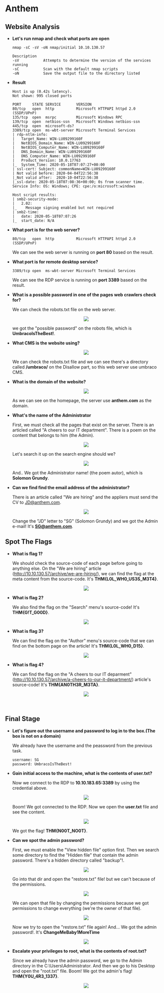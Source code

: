 # Anthem

## Website Analysis

+ **Let's run nmap and check what ports are open**
  ```
  nmap -sC -sV -oN nmap/initial 10.10.130.57

  Description
  -sV			Attempts to determine the version of the services running
  -sC			Scan with the default nmap scripts
  -oN			Save the output file to the directory listed
  ```
+ **Result**
  ```
  Host is up (0.42s latency).
  Not shown: 995 closed ports

  PORT     STATE SERVICE       VERSION
  80/tcp   open  http          Microsoft HTTPAPI httpd 2.0 (SSDP/UPnP)
  135/tcp  open  msrpc         Microsoft Windows RPC
  139/tcp  open  netbios-ssn   Microsoft Windows netbios-ssn
  445/tcp  open  microsoft-ds?
  3389/tcp open  ms-wbt-server Microsoft Terminal Services
  | rdp-ntlm-info: 
  |   Target_Name: WIN-LU09299160F
  |   NetBIOS_Domain_Name: WIN-LU09299160F
  |   NetBIOS_Computer_Name: WIN-LU09299160F
  |   DNS_Domain_Name: WIN-LU09299160F
  |   DNS_Computer_Name: WIN-LU09299160F
  |   Product_Version: 10.0.17763
  |_  System_Time: 2020-05-18T07:07:27+00:00
  | ssl-cert: Subject: commonName=WIN-LU09299160F
  | Not valid before: 2020-04-04T22:56:38
  |_Not valid after:  2020-10-04T22:56:38
  |_ssl-date: 2020-05-18T07:08:36+00:00; 0s from scanner time.
  Service Info: OS: Windows; CPE: cpe:/o:microsoft:windows

  Host script results:
  | smb2-security-mode: 
  |   2.02: 
  |_    Message signing enabled but not required
  | smb2-time: 
  |   date: 2020-05-18T07:07:26
  |_  start_date: N/A
  ```
+ **What port is for the web server?**

  ```
  80/tcp   open  http          Microsoft HTTPAPI httpd 2.0 (SSDP/UPnP)
  ```
  We can see the web server is running on **port 80** based on the result.
  
+ **What port is for remote desktop service?**
  ```
  3389/tcp open  ms-wbt-server Microsoft Terminal Services
  ```
  We can see the RDP service is running on **port 3389** based on the result.
  
+ **What is a possible password in one of the pages web crawlers check for?**
  
  We can check the robots.txt file on the web server.
  
  <p align="center">
  <img src="./images/robots.png" />
  </p>
  
  we got the "possible password" on the robots file, which is **UmbracoIsTheBest!**.

+ **What CMS is the website using?**
  
  <p align="center">
  <img src="./images/robots.png" />
  </p>
 
  We can check the robots.txt file and we can see there's a directory called **/umbraco/** on the Disallow part, so this web server use umbraco CMS.

+ **What is the domain of the website?**
  
  <p align="center">
  <img src="./images/homepage.png" />
  </p>
  
  As we can see on the homepage, the server use **anthem.com** as the domain.

+ **What's the name of the Administrator**

  First, we must check all the pages that exist on the server.  There is an articled called "A cheers to our IT department". There is a poem on the content that belongs to him (the Admin). 
  
  <p align="center">
  <img src="./images/poem.png" />
  </p>
  
  Let's search it up on the search engine should we?
  
  <p align="center">
  <img src="./images/search.png" />
  </p>
  
  And.. We got the Administrator name! (the poem autor), which is **Solomon Grundy**.
 
+ **Can we find find the email address of the administrator?**

  There is an article called "We are hiring" and the appliers must send the CV to JD@anthem.com. 

  <p align="center">
  <img src="./images/hiring.png" />
  </p>
  
  Change the "JD" letter to "SG" (Solomon Grundy) and we got the Admin e-mail! It's **SG@anthem.com**.
  <br>
  
## Spot The Flags

+ **What is flag 1?**

  We should check the source-code of each page before going to anything else. On the "We are hiring" article (http://10.10.130.57/archive/we-are-hiring/), we can find the flag at the meta content from the source-code. It's **THM{L0L_WH0_US3S_M3T4}**.
  
  <p align="center">
  <img src="./images/flag1.png" />
  </p>
  
+ **What is flag 2?**

  We also find the flag on the "Search" menu's source-code! It's **THM{G!T_G00D}**.
  
  <p align="center">
  <img src="./images/flag2.png" />
  </p>
  
+ **What is flag 3?**

  We can find the flag on the "Author" menu's source-code that we can find on the bottom page on the article! It's **THM{L0L_WH0_D15}**.
  
  <p align="center">
  <img src="./images/flag3.png" />
  </p>
  
+ **What is flag 4?**

  We can find the flag on the "A cheers to our IT deparment" (http://10.10.130.57/archive/a-cheers-to-our-it-department/) article's source-code! It's **THM{AN0TH3R_M3TA}**.
  
  <p align="center">
  <img src="./images/flag4.png" />
  </p>
  <br>
  
## Final Stage

+ **Let's figure out the username and password to log in to the box.(The box is not on a domain)**

  We already have the username and the peassword from the previous task.
  
  ```
  username: SG
  password: UmbracoIsTheBest!
  ```
  
+ **Gain initial access to the machine, what is the contents of user.txt?**

  Now we connect to the RDP to **10.10.183.65:3389** by using the credential above.
  
  <p align="center">
  <img src="./images/rdp.png" />
  </p>
  
  Boom! We got connected to the RDP. Now we open the **user.txt** file and see the content. 
  
  <p align="center">
  <img src="./images/user.png" />
  </p>
  
  We got the flag! **THM{N00T_NO0T}**.
  
+ **Can we spot the admin password?**

  First, we must enable the "View hidden file" option first. Then we search some directory to find the "Hidden file" that contain the admin password. There's a hidden directory called "backup"!.
  
  <p align="center">
  <img src="./images/backup.png" />
  </p>
  
  Go into that dir and open the "restore.txt" file! but we can't because of the permissions.
  
  <p align="center">
  <img src="./images/permission.png" />
  </p>
  
  We can open that file by changing the permissions because we got permissions to change everything (we're the owner of that file).
  
  <p align="center">
  <img src="./images/changeperm.png" />
  </p>
  
  Now we try to open the "restore.txt" file again! And... We got the admin password!. It's **ChangeMeBaby1MoreTime**
  
  <p align="center">
  <img src="./images/adminpassword.png" />
  </p>
  
+ **Escalate your privileges to root, what is the contents of root.txt?**

  Since we already have the admin password, we go to the Admin directory in the C:\Users\Administrator. And then we go to his Desktop and open the "root.txt" file. Boom! We got the admin's flag! **THM{Y0U_4R3_1337}**.
  
  <p align="center">
  <img src="./images/flagadmin.png" />
  </p>
  
  
